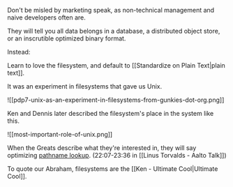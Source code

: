 Don't be misled by marketing speak, as non-technical management and naive developers often are.

They will tell you all data belongs in a database, a distributed object store, or an inscrutible optimized binary format.

Instead:

Learn to love the filesystem, and default to [[Standardize on Plain Text|plain text]].

It was an experiment in filesystems that gave us Unix.

![[pdp7-unix-as-an-experiment-in-filesystems-from-gunkies-dot-org.png]]

Ken and Dennis later described the filesystem's place in the system like this.

![[most-important-role-of-unix.png]]

When the Greats describe what they're interested in, they will say optimizing [pathname lookup](https://youtu.be/MShbP3OpASA?si=bVy8k8WN6xTUFyur&t=1327). (22:07-23:36 in [[Linus Torvalds - Aalto Talk]])

To quote our Abraham, filesystems are the [[Ken - Ultimate Cool|Ultimate Cool]].